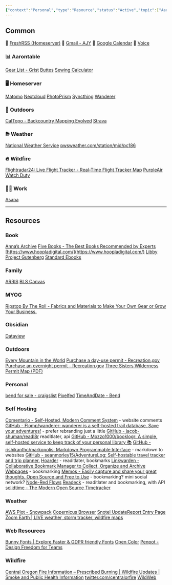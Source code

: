 ```yaml
---
{"context":"Personal","type":"Resource","status":"Active","topic":["Aaron"],"dateCreated":"2024-02-15","cssclasses":null,"dg-publish":true,"permalink":"/bookmarks/","dgPassFrontmatter":true}
---
```



## Common

📌 [FreshRSS (Homeserver)](https://hs.ajy.co/reader/i/)
📌 [Gmail - AJY](https://mail.google.com/mail/u/1/)
📌 [Google Calendar](https://calendar.google.com/calendar/u/0/r?pli=1)
📌 [Voice](https://voice.google.com/u/0/messages)

### 📊 Aarontable

[Gear List - Grist](https://docs.getgrist.com/7Q4c8BfaPihH/Gear-List/p/1)
[Buttes](https://docs.google.com/spreadsheets/d/1wi1E6dDCtwnghdwCxNaZSyrY6vuSygjkDUmX-YkCplM/edit#gid=0)
[Sewing Calculator](https://docs.google.com/spreadsheets/d/1GMI_w_bTGRCVBmLmUaO316l-YjUyKxto72saeMuHm0k/edit#gid=0)

### 🖥 Homeserver

[Matomo](https://hs.ajy.co/matomo/)
[Nextcloud](https://hs.ajy.co/nextcloud/index.php/apps/dashboard/)
[PhotoPrism](https://photoprism.ajy.co/)
[Syncthing](http://localhost:8384/)
[Wanderer](https://trails.ajy.co/)

### 🌄 Outdoors

[CalTopo - Backcountry Mapping Evolved](https://caltopo.com/map.html)
[Strava](https://www.strava.com/dashboard)

### ⛈ Weather

[National Weather Service](https://forecast.weather.gov/MapClick.php?lat=44.03489688686292&lon=-121.5152907371521)
[pwsweather.com/station/mid/pc186](https://www.pwsweather.com/station/mid/pc186)

### 🔥 Wildfire

[Flightradar24: Live Flight Tracker - Real-Time Flight Tracker Map](https://www.flightradar24.com/44.04,-121.59/11)
[PurpleAir](https://map.purpleair.com/1/i/lt/mAQI/a0/p604800/cC5#10.5/44.0353/-121.4749)
[Watch Duty](https://app.watchduty.org/)

### 👨‍💻 Work

[Asana](https://app.asana.com/)

---

## Resources

### Book

[Anna’s Archive](https://annas-archive.org/search?lang=en&content=&ext=epub&sort=&q=)
[Five Books - The Best Books Recommended by Experts](https://fivebooks.com/)
[https://www.hoopladigital.com/](https://www.hoopladigital.com/)
[Libby](https://libbyapp.com/shelf)
[Project Gutenberg](https://www.gutenberg.org/)
[Standard Ebooks](https://standardebooks.org/)

### Family

[ARRIS](http://192.168.0.1/login.php)
[BLS Canvas](https://bls.instructure.com/)

### MYOG

[Ripstop By The Roll - Fabrics and Materials to Make Your Own Gear or Grow Your Business.](https://ripstopbytheroll.com/)

### Obsidian

[Dataview](https://blacksmithgu.github.io/obsidian-dataview/)

### Outdoors

[Every Mountain in the World](http://everymountainintheworld.com/)
[Purchase a day-use permit - Recreation.gov](https://www.recreation.gov/ticket/facility/300009)
[Purchase an overnight permit - Recreation.gov](https://www.recreation.gov/permits/4675311)
[Three Sisters Wilderness Permit Map (PDF)](https://www.fs.usda.gov/Internet/FSE_DOCUMENTS/fseprd899716.pdf)

### Personal

[bend for sale - craigslist](https://bend.craigslist.org/search/sss?excats=20-24-24-1-50-1-2-2-21-1-14-1-2-1-4-4-10-8-1-1-1-1-1-1-1-1-3-1-1-1-4-1)
[Pixelfed](https://pixelfed.social/i/web)
[TimeAndDate - Bend](https://www.timeanddate.com/worldclock/usa/bend)

### Self Hosting

[Comentario - Self-Hosted, Modern Comment System](https://noted.lol/comentario/) - website comments
[GitHub - Flomp/wanderer: wanderer is a self-hosted trail database. Save your adventures!](https://github.com/Flomp/wanderer) - prefer rebranding just a little
[GitHub - jacob-shuman/readl8r](https://github.com/jacob-shuman/readl8r) readitlater, api
[GitHub - Mozzo1000/booklogr: A simple, self-hosted service to keep track of your personal library 📚](https://github.com/Mozzo1000/booklogr)
[GitHub - rishikanthc/markopolis: Markdown Programmable Interface](https://github.com/rishikanthc/markopolis) - markdown to websites
[GitHub - seanmorley15/AdventureLog: Self-hostable travel tracker and trip planner.](https://github.com/seanmorley15/AdventureLog)
[Hoarder](https://hoarder.app/) - readitlater, bookmarks
[Linkwarden - Collaborative Bookmark Manager to Collect, Organize and Archive Webpages](https://noted.lol/linkwarden/) - bookmarking
[Memos - Easily capture and share your great thoughts. Open Source and Free to Use](https://www.usememos.com/) - bookmarking? mini social network?
[Node-Red Flows](https://flows.nodered.org/)
[Readeck](https://readeck.org/en/) - readitlater and bookmarking, with API
[solidtime - The Modern Open Source Timetracker](https://www.solidtime.io/)

### Weather

[AWS Plot - Snowpack](https://nwcc-apps.sc.egov.usda.gov/awdb/basin-plots/POR/WTEQ/assocHUCor3/state_of_oregon.html)
[Copernicus Browser](https://browser.dataspace.copernicus.eu/?zoom=11&lat=44.03604&lng=-121.48164&dateMode=MOSAIC)
[Snotel UpdateReport Entry Page](https://wcc.sc.egov.usda.gov/reports/SelectUpdateReport.html)
[Zoom Earth | LIVE weather, storm tracker, wildfire maps](https://zoom.earth/#view=44.08493,-121.39793,9z/map=live/overlays=heat,fires,wind,radar:off)

### Web Resources

[Bunny Fonts | Explore Faster & GDPR friendly Fonts](https://fonts.bunny.net/)
[Open Color](https://yeun.github.io/open-color/)
[Penpot - Design Freedom for Teams](https://design.penpot.app/#/dashboard/team/c0ee57fd-603e-804a-8004-cd3fb46399fb/projects)

### Wildfire

[Central Oregon Fire Information – Prescribed Burning | Wildfire Updates | Smoke and Public Health Information](https://www.centraloregonfire.org/)
[twitter.com/centralorfire](https://twitter.com/centralorfire)
[WildWeb](https://www.wildwebe.net/?dc_name=ORCOC)

<script src="https://code.jquery.com/jquery-3.7.1.slim.min.js" integrity="sha256-kmHvs0B+OpCW5GVHUNjv9rOmY0IvSIRcf7zGUDTDQM8=" crossorigin="anonymous"></script>
<script>
jQuery(document).ready(function($) {
$("a[href^='http']").each(function() { $(this).css({ background: "url(https://www.google.com/s2/favicons?domain=" + this.hostname + ") left center no-repeat", "padding-left": "24px" }); }); });
</script>
